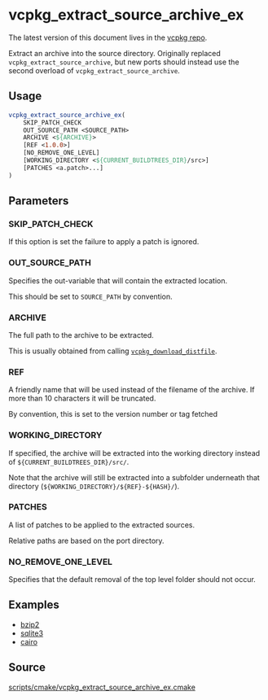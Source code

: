 # vcpkg_extract_source_archive_ex

The latest version of this document lives in the [vcpkg repo](https://github.com/Microsoft/vcpkg/blob/master/docs/maintainers/vcpkg_extract_source_archive_ex.md).

Extract an archive into the source directory.
Originally replaced `vcpkg_extract_source_archive`,
but new ports should instead use the second overload of
`vcpkg_extract_source_archive`.

## Usage
```cmake
vcpkg_extract_source_archive_ex(
    SKIP_PATCH_CHECK
    OUT_SOURCE_PATH <SOURCE_PATH>
    ARCHIVE <${ARCHIVE}>
    [REF <1.0.0>]
    [NO_REMOVE_ONE_LEVEL]
    [WORKING_DIRECTORY <${CURRENT_BUILDTREES_DIR}/src>]
    [PATCHES <a.patch>...]
)
```
## Parameters
### SKIP_PATCH_CHECK
If this option is set the failure to apply a patch is ignored.

### OUT_SOURCE_PATH
Specifies the out-variable that will contain the extracted location.

This should be set to `SOURCE_PATH` by convention.

### ARCHIVE
The full path to the archive to be extracted.

This is usually obtained from calling [`vcpkg_download_distfile`](vcpkg_download_distfile.md).

### REF
A friendly name that will be used instead of the filename of the archive.  If more than 10 characters it will be truncated.

By convention, this is set to the version number or tag fetched

### WORKING_DIRECTORY
If specified, the archive will be extracted into the working directory instead of `${CURRENT_BUILDTREES_DIR}/src/`.

Note that the archive will still be extracted into a subfolder underneath that directory (`${WORKING_DIRECTORY}/${REF}-${HASH}/`).

### PATCHES
A list of patches to be applied to the extracted sources.

Relative paths are based on the port directory.

### NO_REMOVE_ONE_LEVEL
Specifies that the default removal of the top level folder should not occur.

## Examples

* [bzip2](https://github.com/Microsoft/vcpkg/blob/master/ports/bzip2/portfile.cmake)
* [sqlite3](https://github.com/Microsoft/vcpkg/blob/master/ports/sqlite3/portfile.cmake)
* [cairo](https://github.com/Microsoft/vcpkg/blob/master/ports/cairo/portfile.cmake)

## Source
[scripts/cmake/vcpkg\_extract\_source\_archive\_ex.cmake](https://github.com/Microsoft/vcpkg/blob/master/scripts/cmake/vcpkg_extract_source_archive_ex.cmake)
